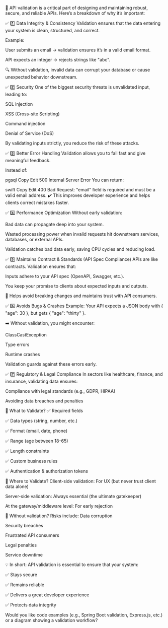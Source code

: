🚀 API validation is a critical part of designing and maintaining robust, secure, and reliable APIs. Here’s a breakdown of why it’s important:

✅ 1️⃣ Data Integrity & Consistency
Validation ensures that the data entering your system is clean, structured, and correct.

Example:

User submits an email → validation ensures it’s in a valid email format.

API expects an integer → rejects strings like "abc".

🔍 Without validation, invalid data can corrupt your database or cause unexpected behavior downstream.

✅ 2️⃣ Security
One of the biggest security threats is unvalidated input, leading to:

SQL injection

XSS (Cross-site Scripting)

Command injection

Denial of Service (DoS)

By validating inputs strictly, you reduce the risk of these attacks.

✅ 3️⃣ Better Error Handling
Validation allows you to fail fast and give meaningful feedback.

Instead of:

pgsql
Copy
Edit
500 Internal Server Error
You can return:

swift
Copy
Edit
400 Bad Request: "email" field is required and must be a valid email address.
✔️ This improves developer experience and helps clients correct mistakes faster.

✅ 4️⃣ Performance Optimization
Without early validation:

Bad data can propagate deep into your system.

Wasted processing power when invalid requests hit downstream services, databases, or external APIs.

Validation catches bad data early, saving CPU cycles and reducing load.

✅ 5️⃣ Maintains Contract & Standards (API Spec Compliance)
APIs are like contracts. Validation ensures that:

Inputs adhere to your API spec (OpenAPI, Swagger, etc.).

You keep your promise to clients about expected inputs and outputs.

🔗 Helps avoid breaking changes and maintains trust with API consumers.

✅ 6️⃣ Avoids Bugs & Crashes
Example:
Your API expects a JSON body with { "age": 30 }, but gets { "age": "thirty" }.

➡️ Without validation, you might encounter:

ClassCastException

Type errors

Runtime crashes

Validation guards against these errors early.

✅ 7️⃣ Regulatory & Legal Compliance
In sectors like healthcare, finance, and insurance, validating data ensures:

Compliance with legal standards (e.g., GDPR, HIPAA)

Avoiding data breaches and penalties

🚦 What to Validate?
✅ Required fields

✅ Data types (string, number, etc.)

✅ Format (email, date, phone)

✅ Range (age between 18–65)

✅ Length constraints

✅ Custom business rules

✅ Authentication & authorization tokens

🔧 Where to Validate?
Client-side validation: For UX (but never trust client data alone)

Server-side validation: Always essential (the ultimate gatekeeper)

At the gateway/middleware level: For early rejection

🚨 Without validation? Risks include:
Data corruption

Security breaches

Frustrated API consumers

Legal penalties

Service downtime

💡 In short:
API validation is essential to ensure that your system:

✅ Stays secure

✅ Remains reliable

✅ Delivers a great developer experience

✅ Protects data integrity

Would you like code examples (e.g., Spring Boot validation, Express.js, etc.) or a diagram showing a validation workflow?